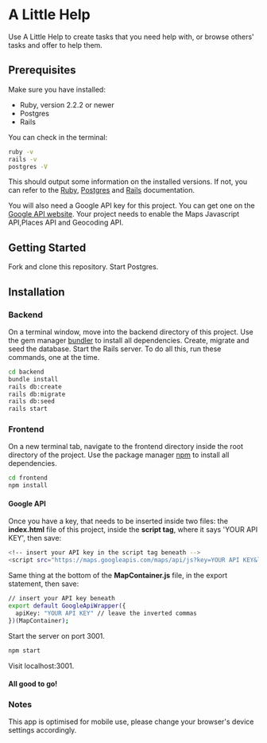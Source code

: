 # A Little Help

Use A Little Help to create tasks that you need help with, or browse others' tasks and offer to help them.

## Prerequisites

Make sure you have installed:
  * Ruby, version 2.2.2 or newer
  * Postgres
  * Rails

You can check in the terminal:

```bash
ruby -v
rails -v
postgres -V
```

This should output some information on the installed versions.
If not, you can refer to the [Ruby](https://www.ruby-lang.org/en/documentation/installation/), [Postgres](https://www.postgresql.org/) and [Rails](https://guides.rubyonrails.org/v5.0/getting_started.html) documentation.

You will also need a Google API key for this project. You can get one on the [Google API website](https://cloud.google.com/maps-platform/). Your project needs to enable the Maps Javascript API,Places API and Geocoding API.

## Getting Started

Fork and clone this repository.
Start Postgres.

## Installation

### Backend

On a terminal window, move into the backend directory of this project. Use the gem manager [bundler](https://bundler.io/) to install all dependencies. Create, migrate and seed the database. Start the Rails server. To do all this, run these commands, one at the time.

```bash
cd backend
bundle install
rails db:create
rails db:migrate
rails db:seed
rails start
```

### Frontend

On a new terminal tab, navigate to the frontend directory inside the root directory of the project. Use the package manager [npm](https://www.npmjs.com/) to install all dependencies. 

```bash
cd frontend
npm install
```

#### Google API

Once you have a key, that needs to be inserted inside two files:
the **index.html** file of this project, inside the **script tag**, where it says 'YOUR API KEY', then save:

```bash
<!-- insert your API key in the script tag beneath -->
<script src="https://maps.googleapis.com/maps/api/js?key=YOUR API KEY&libraries=places"></script>
```

Same thing at the bottom of the **MapContainer.js** file, in the export statement, then save:

```bash
// insert your API key beneath
export default GoogleApiWrapper({
  apiKey: "YOUR API KEY" // leave the inverted commas
})(MapContainer);
```


Start the server on port 3001.
```bash
npm start
```

Visit localhost:3001.


#### All good to go!

### Notes

This app is optimised for mobile use, please change your browser's device settings accordingly.
